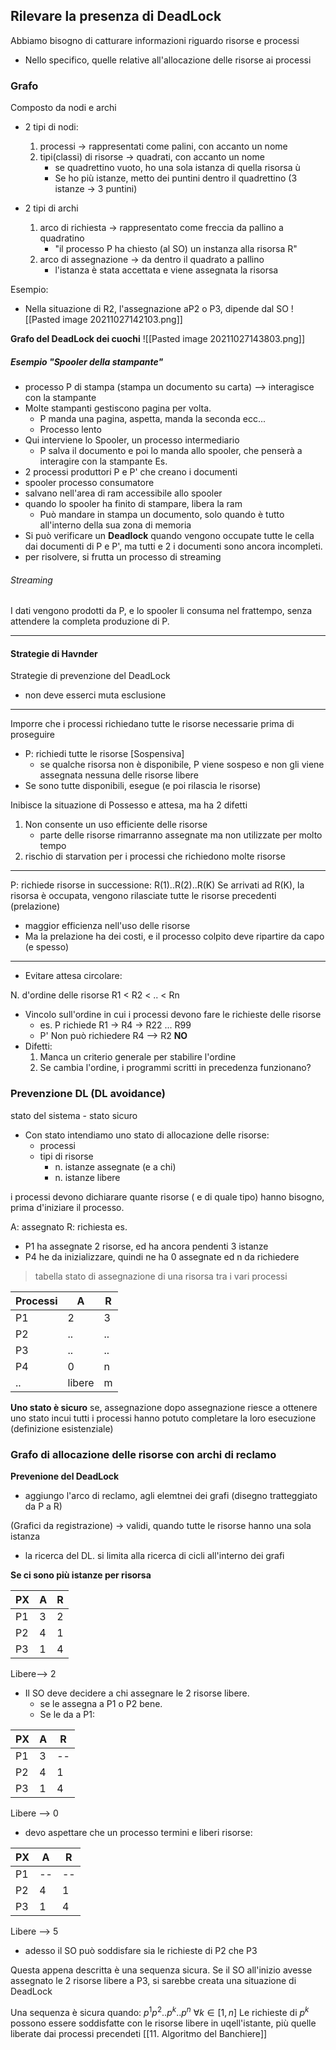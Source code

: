 ## Rilevare la presenza di DeadLock
Abbiamo bisogno di catturare informazioni riguardo risorse e processi
- Nello specifico, quelle relative all'allocazione delle risorse ai processi

### Grafo
 Composto da nodi e archi
 - 2 tipi di nodi:
 	1. processi -> rappresentati come palini, con accanto un nome
 	2. tipi(classi) di risorse -> quadrati, con accanto un nome
 		- se quadrettino vuoto, ho una sola istanza di quella risorsa ù
 		- Se ho più istanze, metto dei puntini dentro il quadrettino (3 istanze -> 3 puntini)

- 2 tipi di archi
	1. arco di richiesta -> rappresentato come freccia da pallino a quadratino
		- "il processo P ha chiesto (al SO) un instanza alla risorsa R"
	1. arco di assegnazione -> da dentro il quadrato a pallino   
		- l'istanza è stata accettata e viene assegnata la risorsa

Esempio:
- Nella situazione di R2, l'assegnazione aP2 o P3, dipende dal SO
![[Pasted image 20211027142103.png]]


**Grafo del DeadLock dei cuochi**
![[Pasted image 20211027143803.png]]

##### Esempio "Spooler della stampante"
- processo P di stampa (stampa un documento su carta) --> interagisce con la stampante
- Molte stampanti gestiscono  pagina per volta.
	- P manda una pagina, aspetta, manda la seconda ecc...
	-  Processo lento
- Qui interviene lo Spooler, un processo intermediario
	- P salva il documento e poi lo manda allo spooler, che penserà a interagire con la stampante
Es.
- 2 processi produttori P e P' che creano i documenti
- spooler processo consumatore
- salvano nell'area di ram accessibile allo spooler
- quando lo spooler ha finito di stampare, libera la ram
	- Può mandare in stampa un documento, solo quando è tutto all'interno della sua zona di memoria
- Si può verificare  un **Deadlock** quando vengono occupate tutte le cella dai documenti di P e P', ma tutti e 2 i documenti sono ancora incompleti.
- per risolvere, si frutta un processo di streaming
###### Streaming
I dati vengono prodotti da P, e lo spooler li consuma nel frattempo, senza attendere la completa produzione di P.

---
#### Strategie di Havnder
Strategie di prevenzione del DeadLock
- non deve esserci muta esclusione

---
Imporre che i processi richiedano tutte le risorse necessarie prima di proseguire
- P: richiedi tutte le risorse \[Sospensiva\]
	- se qualche risorsa non è disponibile, P viene sospeso e non gli viene assegnata nessuna delle risorse libere 
- Se sono tutte disponibili, esegue (e poi rilascia le risorse) 

Inibisce la situazione di Possesso e attesa, ma ha 2 difetti
1. Non consente un uso efficiente delle risorse
	- parte delle risorse rimarranno assegnate ma non utilizzate per molto tempo
2. rischio di starvation per i processi che richiedono molte risorse  
---
P: richiede risorse in successione:
R(1)..R(2)..R(K)
Se arrivati ad R(K), la risorsa è occupata, vengono rilasciate tutte le risorse precedenti (prelazione)
- maggior efficienza nell'uso delle risorse
- Ma la prelazione ha dei costi, e il processo colpito deve ripartire da capo (e spesso)
---
- Evitare attesa circolare:

N. d'ordine delle risorse R1 < R2 < .. < Rn
- Vincolo sull'ordine in cui i processi devono fare le richieste delle risorse
	- es. P richiede R1 -> R4 -> R22 ... R99 
	- P' Non può richiedere R4 --> R2 **NO** 
-  Difetti:
	1. Manca un criterio generale per stabilire l'ordine
	2. Se cambia l'ordine, i programmi scritti in precedenza funzionano?

### Prevenzione DL (DL avoidance)
stato del sistema - stato sicuro
- Con stato intendiamo uno stato di allocazione delle risorse:
	- processi
	- tipi di risorse
		- n. istanze assegnate (e a chi)
		- n. istanze libere  

i processi devono dichiarare quante risorse ( e di quale tipo) hanno bisogno, prima d'iniziare il processo.

A: assegnato
R: richiesta
es. 
- P1 ha assegnate 2 risorse, ed ha ancora pendenti 3 istanze
- P4 he da inizializzare, quindi ne ha 0 assegnate ed n da richiedere
> tabella stato di assegnazione di una risorsa tra i vari processi

| Processi | A      | R   |
| -------- | ------ | --- |
| P1       | 2      | 3   |
| P2       | ..     | ..  |
| P3       | ..     | ..  |
| P4       | 0      | n   |
| ..       | libere | m   | 
	
**Uno stato è sicuro** se, assegnazione dopo assegnazione riesce a ottenere uno stato incui tutti i processi hanno potuto completare la loro esecuzione (definizione esistenziale)

### Grafo di allocazione delle risorse con archi di reclamo
**Prevenione del DeadLock**

- aggiungo l'arco di reclamo, agli elemtnei dei grafi (disegno tratteggiato da P a R)

(Grafici da registrazione)
 -> validi, quando tutte le risorse hanno una sola istanza
 - la ricerca del DL. si limita alla ricerca di cicli all'interno dei grafi

**Se ci sono più istanze per risorsa**

| PX  | A   | R   |
| --- | --- | --- |
| P1  | 3   | 2   |
| P2  | 4   | 1   |
| P3  | 1   | 4   |
Libere--> 2

- Il SO deve decidere a chi assegnare le 2 risorse libere.
	- se le assegna a P1 o P2 bene.
	- Se le da a P1:


| PX  | A   | R   |
| --- | --- | --- |
| P1  | 3   | --   |
| P2  | 4   | 1   |
| P3  | 1   | 4   |
Libere --> 0
- devo aspettare che un processo termini e liberi risorse:

| PX  | A   | R   |
| --- | --- | --- |
| P1  | --  | --  |
| P2  | 4   | 1   |
| P3  | 1   | 4   |
Libere --> 5
- adesso il SO può soddisfare sia le richieste di P2 che P3

Questa appena descritta è una sequenza sicura.
Se il SO all'inizio avesse assegnato le 2 risorse libere a P3, si sarebbe creata una situazione di DeadLock

Una sequenza è sicura quando: $p^1p^2..p^k..p^n$ $\forall k \in [1,n]$
Le richieste di $p^k$ possono essere soddisfatte con le risorse libere in uqell'istante, più quelle liberate dai processi precendeti
[[11. Algoritmo del Banchiere]]

